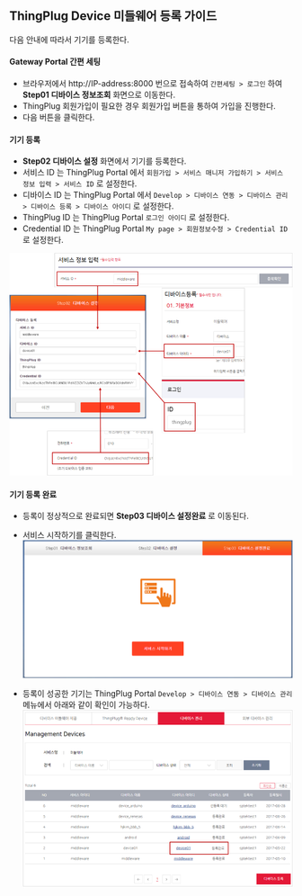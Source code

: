 ## ThingPlug Device 미들웨어 등록 가이드
다음 안내에 따라서 기기를 등록한다.

#### Gateway Portal 간편 세팅
* 브라우저에서 http://IP-address:8000 번으로 접속하여 `간편세팅 > 로그인` 하여 **Step01 디바이스 정보조회** 화면으로 이동한다.
* ThingPlug 회원가입이 필요한 경우 회원가입 버튼을 통하여 가입을 진행한다.
* 다음 버튼을 클릭한다.

#### 기기 등록
*  **Step02 디바이스 설정** 화면에서 기기를 등록한다.
*  서비스 ID 는 ThingPlug Portal 에서 `회원가입 > 서비스 매니저 가입하기 > 서비스 정보 입력 > 서비스 ID` 로 설정한다.
*  디바이스 ID 는 ThingPlug Portal 에서 `Develop > 디바이스 연동 > 디바이스 관리 > 디바이스 등록 > 디바이스 아이디` 로 설정한다.
*  ThingPlug ID 는 ThingPlug Portal `로그인 아이디` 로 설정한다.
*  Credential ID 는 ThingPlug Portal `My page > 회원정보수정 > Credential ID` 로 설정한다.

![](images_v1.5/registerDevice.png)

#### 기기 등록 완료
* 등록이 정상적으로 완료되면 **Step03 디바이스 설정완료** 로 이동된다.
* 서비스 시작하기를 클릭한다.
![](images_v1.5/registerCompleted.png)

* 등록이 성공한 기기는 ThingPlug Portal `Develop > 디바이스 연동 > 디바이스 관리` 메뉴에서 아래와 같이 확인이 가능하다.
![](images_v1.5/checkResult.png)
